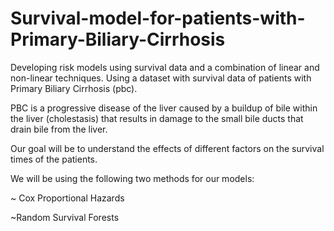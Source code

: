 # Survival-model-for-patients-with-Primary-Biliary-Cirrhosis

Developing risk models using survival data and a combination of linear and non-linear techniques. Using a dataset with survival data of patients with Primary Biliary Cirrhosis (pbc).

PBC is a progressive disease of the liver caused by a buildup of bile within the liver (cholestasis) that results in damage to the small bile ducts that drain bile from the liver.

Our goal will be to understand the effects of different factors on the survival times of the patients. 

We will be using the following two methods for our models:

~ Cox Proportional Hazards

~Random Survival Forests
